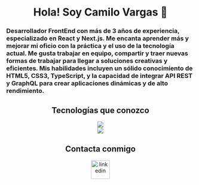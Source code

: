 <h1 align="center">Hola! Soy Camilo Vargas 👋</h1>
<h3>
Desarrollador FrontEnd con más de 3 años de experiencia, especializado en React y Next.js. Me encanta aprender más y mejorar mi oficio con la práctica y el uso de la tecnología actual. Me gusta trabajar en equipo, compartir y traer nuevas formas de trabajar para llegar a soluciones creativas y eficientes. Mis habilidades incluyen un sólido conocimiento de HTML5, CSS3, TypeScript, y la capacidad de integrar API REST y GraphQL para crear aplicaciones dinámicas y de alto rendimiento.
</h3>

<h2 align="center">Tecnologías que conozco</h2>
<div align="center">
  <a href="https://skillicons.dev">
    <img src="https://skillicons.dev/icons?i=react,nextjs,nodejs,nestjs,ts,js,prisma,jest,git,github,gitlab,mongodb,firebase,postman,materialui,tailwind,html,css,vercel,vite,vscode,figma&perline=10" />
  </a>
</div>

<div align="center">
  <img  align="center" src="https://github-readme-stats.anuraghazra1.vercel.app/api/top-langs/?username=cavargasl&theme=dark&hide_border=false&no-bg=true&no-frame=true&langs_count=10"/>
</p>

<h2 align="center">Contacta conmigo</h2>
<p align="center">
  <a href="https://www.linkedin.com/in/cavargasl/" target="_blank">
    <img align="center" src="https://user-images.githubusercontent.com/88904952/234979284-68c11d7f-1acc-4f0c-ac78-044e1037d7b0.png" alt="linkedin" height="50" width="50" />
  </a>
</p>

